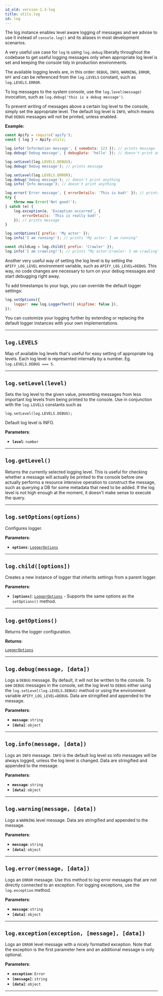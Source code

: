 ```yaml
---
id_old: version-1.3-log
title: utils.log
id: log
---
```


<a name="log"></a>

The log instance enables level aware logging of messages and we advise to use it instead of `console.log()` and its aliases in most development
scenarios.

A very useful use case for `log` is using `log.debug` liberally throughout the codebase to get useful logging messages only when appropriate log level
is set and keeping the console tidy in production environments.

The available logging levels are, in this order: `DEBUG`, `INFO`, `WARNING`, `ERROR`, `OFF` and can be referenced from the `log.LEVELS` constant, such
as `log.LEVELS.ERROR`.

To log messages to the system console, use the `log.level(message)` invocation, such as `log.debug('this is a debug message')`.

To prevent writing of messages above a certain log level to the console, simply set the appropriate level. The default log level is `INFO`, which
means that `DEBUG` messages will not be printed, unless enabled.

**Example:**

```js
const Apify = require('apify');
const { log } = Apify.utils;

log.info('Information message', { someData: 123 }); // prints message
log.debug('Debug message', { debugData: 'hello' }); // doesn't print anything

log.setLevel(log.LEVELS.DEBUG);
log.debug('Debug message'); // prints message

log.setLevel(log.LEVELS.ERROR);
log.debug('Debug message'); // doesn't print anything
log.info('Info message'); // doesn't print anything

log.error('Error message', { errorDetails: 'This is bad!' }); // prints message
try {
    throw new Error('Not good!');
} catch (e) {
    log.exception(e, 'Exception occurred', {
        errorDetails: 'This is really bad!',
    }); // prints message
}

log.setOptions({ prefix: 'My actor' });
log.info('I am running!'); // prints "My actor: I am running"

const childLog = log.child({ prefix: 'Crawler' });
log.info('I am crawling!'); // prints "My actor:Crawler: I am crawling"
```

Another very useful way of setting the log level is by setting the `APIFY_LOG_LEVEL` environment variable, such as `APIFY_LOG_LEVEL=DEBUG`. This way,
no code changes are necessary to turn on your debug messages and start debugging right away.

To add timestamps to your logs, you can override the default logger settings:

```js
log.setOptions({
    logger: new log.LoggerText({ skipTime: false }),
});
```

You can customize your logging further by extending or replacing the default logger instances with your own implementations.

---

<a name="levels"></a>

## `log.LEVELS`

Map of available log levels that's useful for easy setting of appropriate log levels. Each log level is represented internally by a number. Eg.
`log.LEVELS.DEBUG === 5`.

---

<a name="setlevel"></a>

## `log.setLevel(level)`

Sets the log level to the given value, preventing messages from less important log levels from being printed to the console. Use in conjunction with
the `log.LEVELS` constants such as

```
log.setLevel(log.LEVELS.DEBUG);
```

Default log level is INFO.

**Parameters**:

- **`level`**: `number`

---

<a name="getlevel"></a>

## `log.getLevel()`

Returns the currently selected logging level. This is useful for checking whether a message will actually be printed to the console before one
actually performs a resource intensive operation to construct the message, such as querying a DB for some metadata that need to be added. If the log
level is not high enough at the moment, it doesn't make sense to execute the query.

---

<a name="setoptions"></a>

## `log.setOptions(options)`

Configures logger.

**Parameters**:

- **`options`**: [`LoggerOptions`](../typedefs/logger-options)

---

<a name="child"></a>

## `log.child([options])`

Creates a new instance of logger that inherits settings from a parent logger.

**Parameters**:

- **`[options]`**: [`LoggerOptions`](../typedefs/logger-options) - Supports the same options as the `setOptions()` method.

---

<a name="getoptions"></a>

## `log.getOptions()`

Returns the logger configuration.

**Returns**:

[`LoggerOptions`](../typedefs/logger-options)

---

<a name="debug"></a>

## `log.debug(message, [data])`

Logs a `DEBUG` message. By default, it will not be written to the console. To see `DEBUG` messages in the console, set the log level to `DEBUG` either
using the `log.setLevel(log.LEVELS.DEBUG)` method or using the environment variable `APIFY_LOG_LEVEL=DEBUG`. Data are stringified and appended to the
message.

**Parameters**:

- **`message`**: `string`
- **`[data]`**: `object`

---

<a name="info"></a>

## `log.info(message, [data])`

Logs an `INFO` message. `INFO` is the default log level so info messages will be always logged, unless the log level is changed. Data are stringified
and appended to the message.

**Parameters**:

- **`message`**: `string`
- **`[data]`**: `object`

---

<a name="warning"></a>

## `log.warning(message, [data])`

Logs a `WARNING` level message. Data are stringified and appended to the message.

**Parameters**:

- **`message`**: `string`
- **`[data]`**: `object`

---

<a name="error"></a>

## `log.error(message, [data])`

Logs an `ERROR` message. Use this method to log error messages that are not directly connected to an exception. For logging exceptions, use the
`log.exception` method.

**Parameters**:

- **`message`**: `string`
- **`[data]`**: `object`

---

<a name="exception"></a>

## `log.exception(exception, [message], [data])`

Logs an `ERROR` level message with a nicely formatted exception. Note that the exception is the first parameter here and an additional message is only
optional.

**Parameters**:

- **`exception`**: `Error`
- **`[message]`**: `string`
- **`[data]`**: `object`

---
